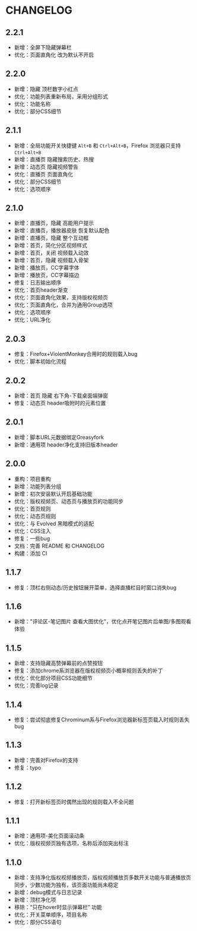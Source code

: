 # CHANGELOG

## 2.2.1

-   新增：全屏下隐藏弹幕栏
-   优化：页面直角化 改为默认不开启

## 2.2.0

-   新增：隐藏 顶栏数字小红点
-   优化：功能列表重新布局，采用分组形式
-   优化：功能名称
-   优化：部分CSS细节

## 2.1.1

-   新增：全局功能开关快捷键 `Alt+B` 和 `Ctrl+Alt+B`，Firefox 浏览器只支持 `Ctrl+Alt+B`
-   新增：直播页 隐藏搜索历史、热搜
-   新增：动态页 隐藏视频警告
-   优化：直播页 页面直角化
-   优化：部分CSS细节
-   优化：选项顺序

## 2.1.0

-   新增：直播页，隐藏 高能用户提示
-   新增：直播页，播放器皮肤 恢复默认配色
-   新增：直播页，隐藏 整个互动框
-   新增：首页，简化分区视频样式
-   新增：首页，关闭 视频载入动效
-   新增：首页，隐藏 视频载入骨架
-   新增：播放页，CC字幕字体
-   新增：播放页，CC字幕描边
-   修复：日志输出顺序
-   优化：首页header渐变
-   优化：页面直角化效果，支持版权视频页
-   优化：页面直角化，合并为通用Group选项
-   优化：选项顺序
-   优化：URL净化

## 2.0.3

-   修复：Firefox+ViolentMonkey合用时的规则载入bug
-   优化：脚本初始化流程

## 2.0.2

-   新增：首页 隐藏 右下角-下载桌面端弹窗
-   修复：动态页 header吸附时的元素位置

## 2.0.1

-   新增：脚本URL元数据绑定Greasyfork
-   新增：通用项 header净化支持旧版本header

## 2.0.0

-   重构：项目重构
-   新增：功能列表分组
-   新增：初次安装默认开启基础功能
-   优化：版权视频页、动态页与播放页的功能同步
-   优化：首页规则
-   优化：动态页规则
-   优化：与 Evolved 黑暗模式的适配
-   优化：CSS注入
-   修复：一些bug
-   文档：完善 README 和 CHANGELOG
-   构建：添加 CI

## 1.1.7

-   修复：顶栏右侧动态/历史按钮展开菜单，选择直播栏目时窗口消失bug

## 1.1.6

-   新增："评论区-笔记图片 查看大图优化"，优化点开笔记图片后单图/多图观看体验

## 1.1.5

-   新增：支持隐藏高赞弹幕前的点赞按钮
-   修复：添加chrome系浏览器在版权视频页小概率规则丢失的补丁
-   优化：优化部分项目CSS功能细节
-   优化：完善log记录

## 1.1.4

-   修复：尝试彻底修复Chrominum系与Firefox浏览器新标签页载入时规则丢失bug

## 1.1.3

-   新增：完善对Firefox的支持
-   修复：typo

## 1.1.2

-   修复：打开新标签页时偶然出现的规则载入不全问题

## 1.1.1

-   新增：通用项-美化页面滚动条
-   优化：版权视频页独有选项，名称后添加突出标注

## 1.1.0

-   新增：支持净化版权视频播放页，版权视频播放页多数开关功能与普通播放页同步，少数功能为独有，该页面功能尚未稳定
-   新增：debug模式与日志记录
-   新增：顶栏净化项
-   移除：“只在hover时显示弹幕栏” 功能
-   优化：开关菜单顺序，项目名称
-   优化：部分CSS语句
